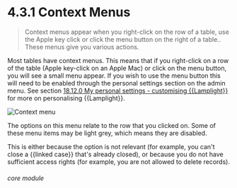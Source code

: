 # 4.3.1    Context Menus

> Context menus appear when you right-click on the row of a table, use the Apple key click or click the menu button on the right of a table.. These menus give you various actions. 

Most tables have context menus. This means that if you right-click on a row of the table (Apple key-click on an Apple Mac) or click on the menu button, you will see a small menu appear. If you wish to use the menu button this will need to be enabled through the personal settings section on the admin menu. See section [18.12.0  My personal settings - customising {{Lamplight}}](/help/index/v/{{version}}/p/18.12.0) for more on personalising {{Lamplight}}. 

![Context menu]({{imgpath}}15a.png)

The options on this menu relate to the row that you clicked on. Some of these menu items may be light grey, which means they are disabled. 

This is either because the option is not relevant (for example, you can't close a {{linked case}} that's already closed), or because you do not have sufficient access rights (for example, you are not allowed to delete records). 

###### core module

